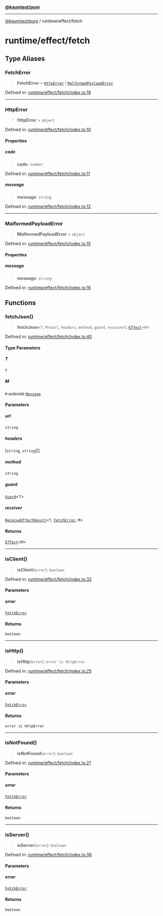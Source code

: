 [**@kaumlaut/pure**](../../README.md)

---

[@kaumlaut/pure](../../README.md) / runtime/effect/fetch

# runtime/effect/fetch

## Type Aliases

### FetchError

> **FetchError** = [`HttpError`](#httperror) \| [`MalformedPayloadError`](#malformedpayloaderror)

Defined in: [runtime/effect/fetch/index.ts:19](https://github.com/maxkaemmerer/pure/blob/a7ad7a360a83471e406b82c9f7c8fba490c59782/src/runtime/effect/fetch/index.ts#L19)

---

### HttpError

> **HttpError** = `object`

Defined in: [runtime/effect/fetch/index.ts:10](https://github.com/maxkaemmerer/pure/blob/a7ad7a360a83471e406b82c9f7c8fba490c59782/src/runtime/effect/fetch/index.ts#L10)

#### Properties

##### code

> **code**: `number`

Defined in: [runtime/effect/fetch/index.ts:11](https://github.com/maxkaemmerer/pure/blob/a7ad7a360a83471e406b82c9f7c8fba490c59782/src/runtime/effect/fetch/index.ts#L11)

##### message

> **message**: `string`

Defined in: [runtime/effect/fetch/index.ts:12](https://github.com/maxkaemmerer/pure/blob/a7ad7a360a83471e406b82c9f7c8fba490c59782/src/runtime/effect/fetch/index.ts#L12)

---

### MalformedPayloadError

> **MalformedPayloadError** = `object`

Defined in: [runtime/effect/fetch/index.ts:15](https://github.com/maxkaemmerer/pure/blob/a7ad7a360a83471e406b82c9f7c8fba490c59782/src/runtime/effect/fetch/index.ts#L15)

#### Properties

##### message

> **message**: `string`

Defined in: [runtime/effect/fetch/index.ts:16](https://github.com/maxkaemmerer/pure/blob/a7ad7a360a83471e406b82c9f7c8fba490c59782/src/runtime/effect/fetch/index.ts#L16)

## Functions

### fetchJson()

> **fetchJson**\<`T`, `M`\>(`url`, `headers`, `method`, `guard`, `receiver`): [`Effect`](../effect.md#effect)\<`M`\>

Defined in: [runtime/effect/fetch/index.ts:40](https://github.com/maxkaemmerer/pure/blob/a7ad7a360a83471e406b82c9f7c8fba490c59782/src/runtime/effect/fetch/index.ts#L40)

#### Type Parameters

##### T

`T`

##### M

`M` _extends_ [`Message`](../../runtime.md#message)

#### Parameters

##### url

`string`

##### headers

\[`string`, `string`\][]

##### method

`string`

##### guard

[`Guard`](../../guard.md#guard)\<`T`\>

##### receiver

[`ReceiveEffectResult`](../effect.md#receiveeffectresult)\<`T`, [`FetchError`](#fetcherror), `M`\>

#### Returns

[`Effect`](../effect.md#effect)\<`M`\>

---

### isClient()

> **isClient**(`error`): `boolean`

Defined in: [runtime/effect/fetch/index.ts:32](https://github.com/maxkaemmerer/pure/blob/a7ad7a360a83471e406b82c9f7c8fba490c59782/src/runtime/effect/fetch/index.ts#L32)

#### Parameters

##### error

[`FetchError`](#fetcherror)

#### Returns

`boolean`

---

### isHttp()

> **isHttp**(`error`): `error is HttpError`

Defined in: [runtime/effect/fetch/index.ts:25](https://github.com/maxkaemmerer/pure/blob/a7ad7a360a83471e406b82c9f7c8fba490c59782/src/runtime/effect/fetch/index.ts#L25)

#### Parameters

##### error

[`FetchError`](#fetcherror)

#### Returns

`error is HttpError`

---

### isNotFound()

> **isNotFound**(`error`): `boolean`

Defined in: [runtime/effect/fetch/index.ts:21](https://github.com/maxkaemmerer/pure/blob/a7ad7a360a83471e406b82c9f7c8fba490c59782/src/runtime/effect/fetch/index.ts#L21)

#### Parameters

##### error

[`FetchError`](#fetcherror)

#### Returns

`boolean`

---

### isServer()

> **isServer**(`error`): `boolean`

Defined in: [runtime/effect/fetch/index.ts:36](https://github.com/maxkaemmerer/pure/blob/a7ad7a360a83471e406b82c9f7c8fba490c59782/src/runtime/effect/fetch/index.ts#L36)

#### Parameters

##### error

[`FetchError`](#fetcherror)

#### Returns

`boolean`
